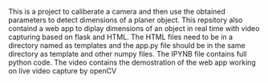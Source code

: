 This is a project to caliberate a camera and then use the obtained parameters to detect dimensions of a planer object.
This repsitory also containd a web app to diplay dimensions of an object in real time with video capturing based on flask and HTML.
The HTML files need to be in a directory named as templates and the app.py file should be in the same directory as template and other numpy files.
The IPYNB file contains full python code.
The video contains the demostration of the web app working on live video capture by openCV
